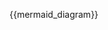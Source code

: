 <script src="https://cdn.jsdelivr.net/npm/mermaid/dist/mermaid.min.js"></script>
<div class="mermaid">

{{mermaid_diagram}}

</div>
